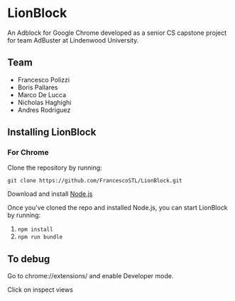 # LionBlock
An Adblock for Google Chrome developed as a senior CS capstone project for team AdBuster at Lindenwood University.

## Team
* Francesco Polizzi
* Boris Pallares
* Marco De Lucca
* Nicholas Haghighi
* Andres Rodriguez


## Installing LionBlock

### For Chrome

Clone the repository by running:
```
git clone https://github.com/FrancescoSTL/LionBlock.git
```
Download and install [Node.js](https://nodejs.org/en/download/)

Once you've cloned the repo and installed Node.js, you can start LionBlock by running:

1. `npm install`
2. `npm run bundle`

## To debug

Go to chrome://extensions/ and enable Developer mode.

Click on inspect views
